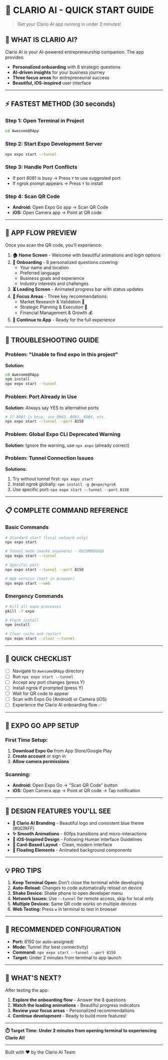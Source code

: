 # 🚀 CLARIO AI - QUICK START GUIDE

> Get your Clario AI app running in under 2 minutes!

## 📱 WHAT IS CLARIO AI?

Clario AI is your AI-powered entrepreneurship companion. The app provides:
- **Personalized onboarding** with 8 strategic questions
- **AI-driven insights** for your business journey
- **Three focus areas** for entrepreneurial success
- **Beautiful, iOS-inspired** user interface

---

## ⚡ FASTEST METHOD (30 seconds)

### Step 1: Open Terminal in Project
```bash
cd AwesomeQRApp
```

### Step 2: Start Expo Development Server
```bash
npx expo start --tunnel
```

### Step 3: Handle Port Conflicts
- If port 8081 is busy → Press `Y` to use suggested port
- If ngrok prompt appears → Press `Y` to install

### Step 4: Scan QR Code
- **Android:** Open Expo Go app → Scan QR Code
- **iOS:** Open Camera app → Point at QR code

---

## 🎯 APP FLOW PREVIEW

Once you scan the QR code, you'll experience:

1. **🏠 Home Screen** - Welcome with beautiful animations and login options
2. **📝 Onboarding** - 8 personalized questions covering:
   - Your name and location
   - Preferred language
   - Business goals and experience
   - Industry interests and challenges
3. **⏳ Loading Screen** - Animated progress bar with status updates
4. **🎯 Focus Areas** - Three key recommendations:
   - Market Research & Validation 🎯
   - Strategic Planning & Execution 🚀
   - Financial Management & Growth 💰
5. **🚀 Continue to App** - Ready for the full experience

---

## 🔧 TROUBLESHOOTING GUIDE

### Problem: "Unable to find expo in this project"
**Solution:**
```bash
cd AwesomeQRApp
npm install
npx expo start --tunnel
```

### Problem: Port Already in Use
**Solution:** Always say YES to alternative ports
```bash
# If 8081 is busy, use 8082, 8083, 8084, etc.
npx expo start --tunnel --port 8150
```

### Problem: Global Expo CLI Deprecated Warning
**Solution:** Ignore the warning, use `npx expo` (already correct)

### Problem: Tunnel Connection Issues
**Solutions:**
1. Try without tunnel first: `npx expo start`
2. Install ngrok globally: `npm install -g @expo/ngrok`
3. Use specific port: `npx expo start --tunnel --port 8150`

---

## 📋 COMPLETE COMMAND REFERENCE

### Basic Commands
```bash
# Standard start (local network only)
npx expo start

# Tunnel mode (works anywhere) - RECOMMENDED
npx expo start --tunnel

# Specific port
npx expo start --tunnel --port 8150

# Web version (test in browser)
npx expo start --web
```

### Emergency Commands
```bash
# Kill all expo processes
pkill -f expo

# Fresh install
npm install

# Clear cache and restart
npx expo start --clear --tunnel
```

---

## 🎯 QUICK CHECKLIST

- [ ] Navigate to `AwesomeQRApp` directory
- [ ] Run `npx expo start --tunnel`
- [ ] Accept any port changes (press Y)
- [ ] Install ngrok if prompted (press Y)
- [ ] Wait for QR code to appear
- [ ] Scan with Expo Go (Android) or Camera (iOS)
- [ ] Experience the Clario AI onboarding flow ✅

---

## 📱 EXPO GO APP SETUP

### First Time Setup:
1. **Download Expo Go** from App Store/Google Play
2. **Create account** or sign in
3. **Allow camera permissions**

### Scanning:
- **Android:** Open Expo Go → "Scan QR Code" button
- **iOS:** Open Camera app → Point at QR code → Tap notification

---

## 🎨 DESIGN FEATURES YOU'LL SEE

- **🎯 Clario AI Branding** - Beautiful logo and consistent blue theme (#007AFF)
- **✨ Smooth Animations** - 60fps transitions and micro-interactions
- **📱 iOS-Inspired Design** - Following Human Interface Guidelines
- **🎴 Card-Based Layout** - Clean, modern interface
- **🌊 Floating Elements** - Animated background components

---

## 💡 PRO TIPS

1. **Keep Terminal Open:** Don't close the terminal while developing
2. **Auto-Reload:** Changes to code automatically reload on device
3. **Shake Device:** Shake phone to open developer menu
4. **Network Issues:** Use `--tunnel` for remote access, skip for local only
5. **Multiple Devices:** Same QR code works on multiple devices
6. **Web Testing:** Press `w` in terminal to test in browser

---

## 🔄 RECOMMENDED CONFIGURATION

- **Port:** 8150 (or auto-assigned)
- **Mode:** Tunnel (for best connectivity)
- **Command:** `npx expo start --tunnel --port 8150`
- **Target:** Under 2 minutes from terminal to app launch

---

## 🌟 WHAT'S NEXT?

After testing the app:
1. **Explore the onboarding flow** - Answer the 8 questions
2. **Watch the loading animations** - Beautiful progress indicators
3. **Review your focus areas** - Personalized recommendations
4. **Continue development** - Ready to build more features!

---

**⏱️ Target Time: Under 2 minutes from opening terminal to experiencing Clario AI!**

---

Built with ❤️ by the Clario AI Team 